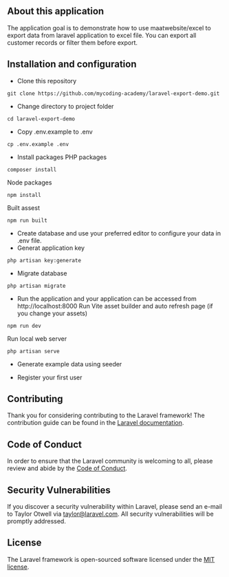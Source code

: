 ## About this application
The application goal is to demonstrate how to use maatwebsite/excel to export data from laravel application to excel file. You can export all customer records or filter them before export.

## Installation and configuration
- Clone this repository
```
git clone https://github.com/mycoding-academy/laravel-export-demo.git
```
- Change directory to project folder
```
cd laravel-export-demo
```
- Copy .env.example to .env
```
cp .env.example .env
```
- Install packages
PHP packages
```
composer install
```
Node packages
```
npm install
```
Built assest
```
npm run built
```
- Create database and use your preferred editor to configure your data in .env file.
- Generat application key
```
php artisan key:generate
```
- Migrate database
```
php artisan migrate
```
- Run the application and your application can be accessed from http://localhost:8000
Run Vite asset builder and auto refresh page (if you change your assets)
```
npm run dev
```
Run local web server
```
php artisan serve
```
- Generate example data using seeder

- Register your first user
## Contributing

Thank you for considering contributing to the Laravel framework! The contribution guide can be found in the [Laravel documentation](https://laravel.com/docs/contributions).

## Code of Conduct

In order to ensure that the Laravel community is welcoming to all, please review and abide by the [Code of Conduct](https://laravel.com/docs/contributions#code-of-conduct).

## Security Vulnerabilities

If you discover a security vulnerability within Laravel, please send an e-mail to Taylor Otwell via [taylor@laravel.com](mailto:taylor@laravel.com). All security vulnerabilities will be promptly addressed.

## License

The Laravel framework is open-sourced software licensed under the [MIT license](https://opensource.org/licenses/MIT).
